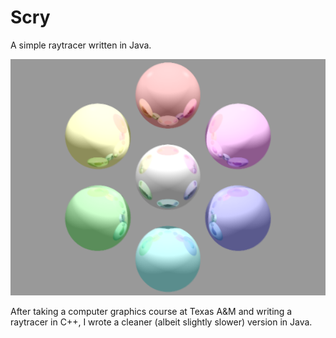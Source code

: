 # Scry
A simple raytracer written in Java.

![Raytraced Scry image with sphere, specular lighting effects, and reflections](test.png)

After taking a computer graphics course at Texas A&M and writing a raytracer in C++, I wrote a cleaner (albeit slightly slower) version in Java.
